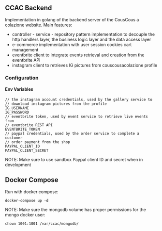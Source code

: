 ## CCAC Backend
Implementation in golang of the backend server of the CousCous a colazione website.
Main features:
 - controller - service - repository pattern implementation to decouple 
the http handlers layer, the business logic layer and the data access layer
 - e-commerce implementation with user session cookies cart management
 - eventbrite client to integrate events retrieval and creation from the eventbrite API
 - instagram client to retrieves IG pictures from couscousacolazione profile

### Configuration
#### Env Variables
```
// the instagram account credentials, used by the gallery service to 
// download instagram pictures from the profile
IG_USERNAME
IG_PASSWORD
// eventbrite token, used by event service to retrieve live events from 
// eventbrite REST API
EVENTBRITE_TOKEN
// paypal credentials, used by the order service to complete a customer
// order payment from the shop
PAYPAL_CLIENT_ID
PAYPAL_CLIENT_SECRET
```

NOTE: Make sure to use sandbox Paypal client ID and secret when in development

## Docker Compose

Run with docker compose:
```
docker-compose up -d
```

NOTE: Make sure the mongodb volume has proper permissions for the mongo docker user:
```
chown 1001:1001 /var/ccac/mongodb/
```


